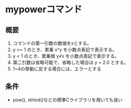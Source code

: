 # mypowerコマンド

## 概要

1. コマンドの第一引数の数値をxとする。
2. y >= 1 のとき、累乗 x^y を小数点表記で表示する。
3. y < 1 のとき、累乗根 y√x を小数点表記で表示する。
4. 第二引数は省略可能で、省略した場合は y = 2.0 とする。
5. 1~4の挙動に反する場合には、エラーとする

## 条件

- pow(), strtod()などの標準Cライブラリを用いても良い
